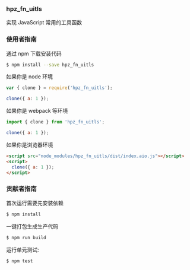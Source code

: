 ### hpz_fn_uitls

实现 JavaScript 常用的工具函数

### 使用者指南

通过 npm 下载安装代码

```bash
$ npm install --save hpz_fn_uitls
```

如果你是 node 环境

```js
var { clone } = require('hpz_fn_uitls');

clone({ a: 1 });
```

如果你是 webpack 等环境

```js
import { clone } from 'hpz_fn_uitls';

clone({ a: 1 });
```

如果你是浏览器环境

```html
<script src="node_modules/hpz_fn_uitls/dist/index.aio.js"></script>
<script>
  clone({ a: 1 });
</script>
```

### 贡献者指南

首次运行需要先安装依赖

```bash
$ npm install
```

一键打包生成生产代码

```bash
$ npm run build
```

运行单元测试:

```bash
$ npm test
```
